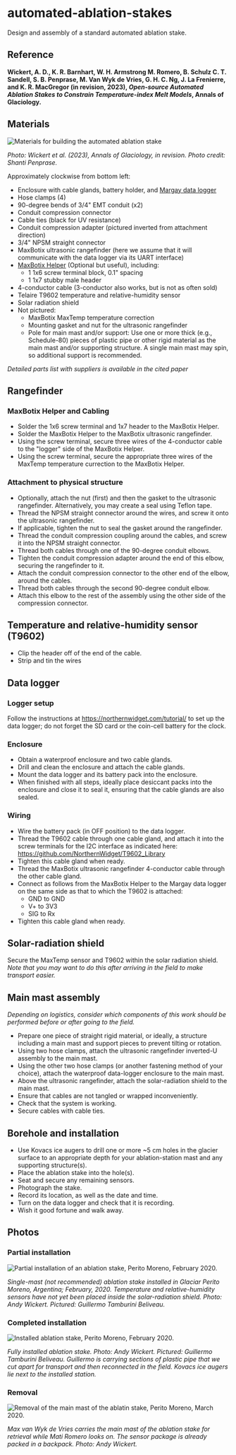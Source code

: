# automated-ablation-stakes

Design and assembly of a standard automated ablation stake.

## Reference

**Wickert, A. D., K. R. Barnhart, W. H. Armstrong M. Romero, B. Schulz C. T. Sandell, S. B.
Penprase, M. Van Wyk de Vries, G. H. C. Ng, J. La Frenierre, and K. R. MacGregor
(in revision, 2023),
*Open-source Automated Ablation Stakes to Constrain Temperature-index Melt Models*,
Annals of Glaciology.**

## Materials
![Materials for building the automated ablation stake](IMG_9293.JPG)

*Photo: Wickert et al. (2023), Annals of Glaciology, in revision. Photo credit: Shanti Penprase.*

Approximately clockwise from bottom left:
* Enclosure with cable glands, battery holder, and [Margay data logger](https://github.com/NorthernWidget/Project-Margay/)
* Hose clamps (4)
* 90-degree bends of 3/4" EMT conduit (x2)
* Conduit compression connector
* Cable ties (black for UV resistance)
* Conduit compression adapter (pictured inverted from attachment direction)
* 3/4" NPSM straight connector
* MaxBotix ultrasonic rangefinder (here we assume that it will communicate with the data logger via its UART interface)
* [MaxBotix Helper](https://github.com/NorthernWidget/MaxBotix-Helper) (Optional but useful), including:
  * 1 1x6 screw terminal block, 0.1" spacing
  * 1 1x7 stubby male header
* 4-conductor cable (3-conductor also works, but is not as often sold)
* Telaire T9602 temperature and relative-humidity sensor
* Solar radiation shield
* Not pictured:
  * MaxBotix MaxTemp temperature correction
  * Mounting gasket and nut for the ultrasonic rangefinder
  * Pole for main mast and/or support: Use one or more thick (e.g., Schedule-80) pieces of plastic pipe or other rigid material as the main mast and/or supporting structure. A single main mast may spin, so additional support is recommended. 

*Detailed parts list with suppliers is available in the cited paper*

## Rangefinder

### MaxBotix Helper and Cabling

* Solder the 1x6 screw terminal and 1x7 header to the MaxBotix Helper.
* Solder the MaxBotix Helper to the MaxBotix ultrasonic rangefinder.
* Using the screw terminal, secure three wires of the 4-conductor cable to the "logger" side of the MaxBotix Helper.
* Using the screw terminal, secure the appropriate three wires of the MaxTemp temperature currection to the MaxBotix Helper.

### Attachment to physical structure

* Optionally, attach the nut (first) and then the gasket to the ultrasonic rangefinder. Alternatively, you may create a seal using Teflon tape.
* Thread the NPSM straight connector around the wires, and screw it onto the ultrasonic rangefinder.
* If applicable, tighten the nut to seal the gasket around the rangefinder.
* Thread the conduit compression coupling around the cables, and screw it into the NPSM straight connector.
* Thread both cables through one of the 90-degree conduit elbows.
* Tighten the conduit compression adapter around the end of this elbow, securing the rangefinder to it.
* Attach the conduit compression connector to the other end of the elbow, around the cables.
* Thread both cables through the second 90-degree conduit elbow.
* Attach this elbow to the rest of the assembly using the other side of the compression connector.

## Temperature and relative-humidity sensor (T9602)

* Clip the header off of the end of the cable.
* Strip and tin the wires

## Data logger

### Logger setup

Follow the instructions at https://northernwidget.com/tutorial/ to set up the data logger; do not forget the SD card or the coin-cell battery for the clock.

### Enclosure

* Obtain a waterproof enclosure and two cable glands.
* Drill and clean the enclosure and attach the cable glands.
* Mount the data logger and its battery pack into the enclosure.
* When finished with all steps, ideally place desiccant packs into the enclosure and close it to seal it, ensuring that the cable glands are also sealed.

### Wiring

* Wire the battery pack (in OFF position) to the data logger.
* Thread the T9602 cable through one cable gland, and attach it into the screw terminals for the I2C interface as indicated here: https://github.com/NorthernWidget/T9602_Library
* Tighten this cable gland when ready.
* Thread the MaxBotix ultrasonic rangefinder 4-conductor cable through the other cable gland.
* Connect as follows from the MaxBotix Helper to the Margay data logger on the same side as that to which the T9602 is attached:
  * GND to GND
  * V+ to 3V3
  * SIG to Rx
* Tighten this cable gland when ready.

## Solar-radiation shield

Secure the MaxTemp sensor and T9602 within the solar radiation shield. *Note that you may want to do this after arriving in the field to make transport easier.*

## Main mast assembly

*Depending on logistics, consider which components of this work should be performed before or after going to the field.*

* Prepare one piece of straight rigid material, or ideally, a structure including a main mast and support pieces to prevent tilting or rotation.
* Using two hose clamps, attach the ultrasonic rangefinder inverted-U assembly to the main mast.
* Using the other two hose clamps (or another fastening method of your choice), attach the waterproof data-logger enclosure to the main mast.
* Above the ultrasonic rangefinder, attach the solar-radiation shield to the main mast.
* Ensure that cables are not tangled or wrapped inconveniently.
* Check that the system is working.
* Secure cables with cable ties.

## Borehole and installation

* Use Kovacs ice augers to drill one or more ~5 cm holes in the glacier surface to an appropriate depth for your ablation-station mast and any supporting structure(s).
* Place the ablation stake into the hole(s).
* Seat and secure any remaining sensors.
* Photograph the stake.
* Record its location, as well as the date and time.
* Turn on the data logger and check that it is recording.
* Wish it good fortune and walk away.

## Photos

### Partial installation

![Partial installation of an ablation stake, Perito Moreno, February 2020.](DSC_2428.JPG)

*Single-mast (not recommended) ablation stake installed in Glaciar Perito Moreno, Argentina; February, 2020. Temperature and relative-humidity sensors have not yet been placed inside the solar-radiation shield. Photo: Andy Wickert. Pictured: Guillermo Tamburini Beliveau.*

### Completed installation

![Installed ablation stake, Perito Moreno, February 2020.](DSC_2418.JPG)

*Fully installed ablation stake. Photo: Andy Wickert. Pictured: Guillermo Tamburini Beliveau. Guillermo is carrying sections of plastic pipe that we cut apart for transport and then reconnected in the field. Kovacs ice augers lie next to the installed station.*

### Removal

![Removal of the main mast of the ablatin stake, Perito Moreno, March 2020.](DSC_0045.JPG)

*Max van Wyk de Vries carries the main mast of the ablation stake for retrieval while Mati Romero looks on. The sensor package is already packed in a backpack. Photo: Andy Wickert.*
